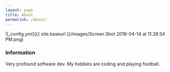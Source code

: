 ```yaml
---
layout: page
title: About
permalink: /about/
---
```


![_config.yml]({{ site.baseurl }}/images/Screen Shot 2018-04-14 at 11.28.54 PM.png)

### Information

Very profound software dev.  My hobbies are coding and playing football.
